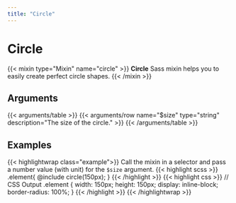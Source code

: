```yaml
---
title: "Circle"
---
```


# Circle

{{< mixin type="Mixin" name="circle" >}}
**Circle** Sass mixin helps you to easily create perfect circle shapes.
{{< /mixin >}}

## Arguments

{{< arguments/table >}}
  {{< arguments/row name="$size" type="string" description="The size of the circle." >}}
{{< /arguments/table >}}

## Examples

{{< highlightwrap class="example">}}
Call the mixin in a selector and pass a number value (with unit) for the `$size` argument.
{{< highlight scss >}}
.element{
  @include circle(150px);
}
{{< /highlight >}}
{{< highlight css >}}
// CSS Output
.element {
  width: 150px;
  height: 150px;
  display: inline-block;
  border-radius: 100%;
}
{{< /highlight >}}
{{< /highlightwrap >}}




